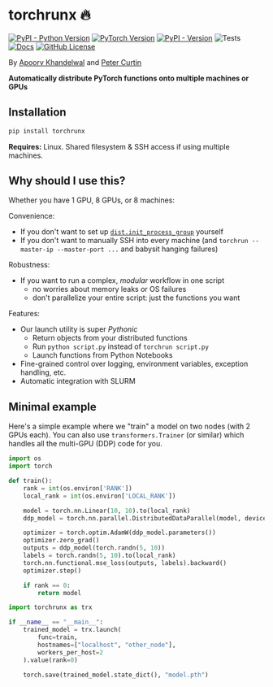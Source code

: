 # torchrunx 🔥

[![PyPI - Python Version](https://img.shields.io/pypi/pyversions/torchrunx)](https://github.com/apoorvkh/torchrunx/blob/main/pyproject.toml)
[![PyTorch Version](https://img.shields.io/badge/torch-%3E%3D2.0-orange)](https://github.com/pytorch/pytorch)
[![PyPI - Version](https://img.shields.io/pypi/v/torchrunx)](https://pypi.org/project/torchrunx/)
![Tests](https://img.shields.io/github/actions/workflow/status/apoorvkh/torchrunx/.github%2Fworkflows%2Fmain.yml)
[![Docs](https://readthedocs.org/projects/torchrunx/badge/?version=stable)](https://torchrunx.readthedocs.io)
[![GitHub License](https://img.shields.io/github/license/apoorvkh/torchrunx)](https://github.com/apoorvkh/torchrunx/blob/main/LICENSE)

By [Apoorv Khandelwal](http://apoorvkh.com) and [Peter Curtin](https://github.com/pmcurtin)

**Automatically distribute PyTorch functions onto multiple machines or GPUs**

## Installation

```bash
pip install torchrunx
```

**Requires:** Linux. Shared filesystem & SSH access if using multiple machines.

## Why should I use this?

Whether you have 1 GPU, 8 GPUs, or 8 machines:

Convenience:

- If you don't want to set up [`dist.init_process_group`](https://pytorch.org/docs/stable/distributed.html#torch.distributed.init_process_group) yourself
- If you don't want to manually SSH into every machine (and `torchrun --master-ip --master-port ...` and babysit hanging failures)

Robustness:

- If you want to run a complex, _modular_ workflow in one script
  - no worries about memory leaks or OS failures
  - don't parallelize your entire script: just the functions you want

Features:

- Our launch utility is super _Pythonic_
    - Return objects from your distributed functions
    - Run `python script.py` instead of `torchrun script.py`
    - Launch functions from Python Notebooks
- Fine-grained control over logging, environment variables, exception handling, etc.
- Automatic integration with SLURM

## Minimal example

Here's a simple example where we "train" a model on two nodes (with 2 GPUs each). You can also use `transformers.Trainer` (or similar) which handles all the multi-GPU (DDP) code for you.

```python
import os
import torch

def train():
    rank = int(os.environ['RANK'])
    local_rank = int(os.environ['LOCAL_RANK'])

    model = torch.nn.Linear(10, 10).to(local_rank)
    ddp_model = torch.nn.parallel.DistributedDataParallel(model, device_ids=[local_rank])

    optimizer = torch.optim.AdamW(ddp_model.parameters())
    optimizer.zero_grad()
    outputs = ddp_model(torch.randn(5, 10))
    labels = torch.randn(5, 10).to(local_rank)
    torch.nn.functional.mse_loss(outputs, labels).backward()
    optimizer.step()

    if rank == 0:
        return model
```

```python
import torchrunx as trx

if __name__ == "__main__":
    trained_model = trx.launch(
        func=train,
        hostnames=["localhost", "other_node"],
        workers_per_host=2
    ).value(rank=0)

    torch.save(trained_model.state_dict(), "model.pth")
```
